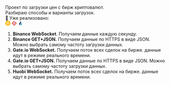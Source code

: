 Проект по загрузки цен с бирж криптовалют.<br>
Разбираю способы и варианты загрузок.<br>
📢 Уже реализовано:
<br>![Binance](/img/Binance_16x16.png)
![Gate](/img/Gate_16x16.png)
![Huobi](/img/Huobi_16x16.png)

<ol>
  <li><b>Binance WebSocket</b>. Получаем данные каждую секунду.</li>
  <li><b>Binance GET+JSON.</b> Получаем данные по HTTPS в виде JSON. Можно выбрать самому частоту загрузки данных.</b></li>
  <li><b>Gate.io WebSocket.</b> Получаем поток всех сделок на бирже. данные идут в режиме реального времени.</li>
  <li><b>Gate.io GET+JSON.</b> Получаем данные по HTTPS в виде JSON. Можно выбрать самому частоту загрузки данных.</b></li>
  <li><b>Huobi WebSocket.</b> Получаем поток всех сделок на бирже. данные идут в режиме реального времени.</li>
</ol>
